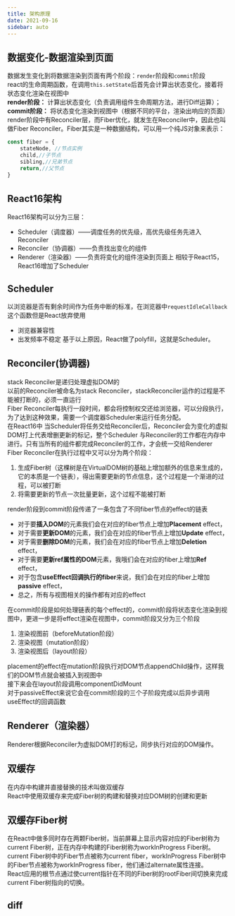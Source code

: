 ```yaml
---
title: 架构原理
date: 2021-09-16
sidebar: auto
---
```

## 数据变化-数据渲染到页面
数据发生变化到将数据渲染到页面有两个阶段：`render`阶段和`commit`阶段</br>
react的生命周期函数，在调用`this.setState`后首先会计算出状态变化，接着将状态变化渲染在视图中</br>
**render阶段：** 计算出状态变化（负责调用组件生命周期方法，进行Diff运算）；**commit阶段：** 将状态变化渲染到视图中（根据不同的平台，渲染出响应的页面）</br>
render阶段中有Reconciler层，而Fiber优化，就发生在Reconciler中，因此也叫做Fiber Reconciler。Fiber其实是一种数据结构，可以用一个纯JS对象来表示：
```javascript
const fiber = {
    stateNode, //节点实例
    child,//子节点
    sibling,//兄弟节点
    return,//父节点
}
```
## React16架构
React16架构可以分为三层：
- Scheduler（调度器）——调度任务的优先级，高优先级任务先进入Reconciler
- Reconciler（协调器）——负责找出变化的组件
- Renderer（渲染器）——负责将变化的组件渲染到页面上
相较于React15，React16增加了Scheduler
## Scheduler
以浏览器是否有剩余时间作为任务中断的标准，在浏览器中`requestIdleCallback`这个函数但是React放弃使用
- 浏览器兼容性
- 出发频率不稳定
基于以上原因，React做了polyfill，这就是Scheduler。</br>
## Reconciler(协调器)
stack Reconciler是递归处理虚拟DOM的</br>
以前的Reconciler被命名为stack Reconciler，stackReconciler运作的过程是不能被打断的，必须一直运行</br>
Fiber Reconciler每执行一段时间，都会将控制权交还给浏览器，可以分段执行，为了达到这种效果，需要一个调度器Scheduler来运行任务分配。<br/>
在React16中 当Scheduler将任务交给Reconciler后，Reconciler会为变化的虚拟DOM打上代表增删更新的标记，整个Scheduler
与Reconciler的工作都在内存中进行。只有当所有的组件都完成Reconciler的工作，才会统一交给Renderer</br>
Fiber Reconciler在执行过程中又可以分为两个阶段：
1. 生成Fiber树（这棵树是在VirtualDOM树的基础上增加额外的信息来生成的，它的本质是一个链表），得出需要更新的节点信息，这个过程是一个渐进的过程，可以被打断
2. 将需要更新的节点一次批量更新，这个过程不能被打断


render阶段到commit阶段传递了一条包含了不同fiber节点的effect的链表</br>
- 对于要**插入DOM**的元素我们会在对应的fiber节点上增加**Placement** effect，
- 对于需要**更新DOM**的元素，我们会在对应的fiber节点上增加**Update** effect，
- 对于需要**删除DOM**的元素，我们会在对应的fiber节点上增加**Deletion** effect，
- 对于需要**更新ref属性的DOM**元素，我哦们会在对应的fiber上增加**Ref** effect，
- 对于包含**useEffect回调执行的fiber**来说，我们会在对应的fiber上增加**passive** effect，
- 总之，所有与视图相关的操作都有对应的effect</br>

在commit阶段是如何处理链表的每个effect的，commit阶段将状态变化渲染到视图中，更进一步是将effect渲染在视图中，commit阶段又分为三个阶段</br>
1. 渲染视图前（beforeMutation阶段）
2. 渲染视图（mutation阶段）
3. 渲染视图后（layout阶段）</br>

placement的effect在mutation阶段执行对DOM节点appendChild操作，这样我们的DOM节点就会被插入到视图中</br>
接下来会在layout阶段调用componentDidMount</br>
对于passiveEffect来说它会在commit阶段的三个子阶段完成以后异步调用useEffect的回调函数
## Renderer（渲染器）
Renderer根据Reconciler为虚拟DOM打的标记，同步执行对应的DOM操作。
## 双缓存
在内存中构建并直接替换的技术叫做双缓存</br>
React中使用双缓存来完成Fiber树的构建和替换对应DOM树的创建和更新
## 双缓存Fiber树
在React中做多同时存在两颗Fiber树，当前屏幕上显示内容对应的Fiber树称为current Fiber树，正在内存中构建的Fiber树称为workInProgress Fiber树。
current Fiber树中的Fiber节点被称为current fiber，workInProgress Fiber树中的Fiber节点被称为workInProgress fiber，他们通过alternate属性连接。</br>
React应用的根节点通过使current指针在不同的Fiber树的rootFiber间切换来完成current Fiber树指向的切换。
## diff

